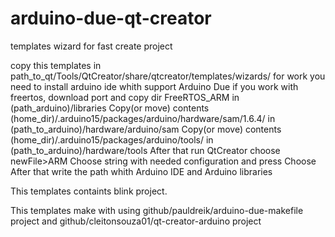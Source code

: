 # arduino-due-qt-creator
templates wizard for fast create project

copy this templates in path_to_qt/Tools/QtCreator/share/qtcreator/templates/wizards/
for work you need to install arduino ide whith support Arduino Due
if you work with freertos, download port and copy dir FreeRTOS_ARM in (path_arduino)/libraries
Copy(or move) contents (home_dir)/.arduino15/packages/arduino/hardware/sam/1.6.4/ in (path_to_arduino)/hardware/arduino/sam
Copy(or move) contents (home_dir)/.arduino15/packages/arduino/tools/ in (path_to_arduino)/hardware/tools
After that run QtCreator choose newFile>ARM
Choose string with needed configuration and press Choose
After that write the path whith Arduino IDE and Arduino libraries

This templates containts blink project.

This templates make with using github/pauldreik/arduino-due-makefile project and github/cleitonsouza01/qt-creator-arduino project
